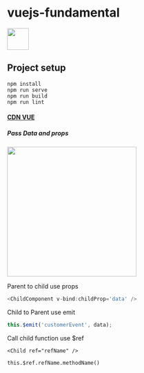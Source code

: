 # vuejs-fundamental

<img  src="https://vuejs.org/images/logo.svg" width="50" />

## Project setup

```
npm install
npm run serve
npm run build
npm run lint
```

#### [CDN VUE](vue_cdn)

##### Pass Data and props

<img  src="https://stopbyte.com/uploads/default/original/1X/50272ddef244584f7bb0f28c65bf7d29c725f4b1.png" width="300" />

Parent to child use props

```javascript
<ChildComponent v-bind:childProp='data' />
```

Child to Parent use emit

```javascript
this.$emit('customerEvent', data);
```

Call child function use $ref

```
<Child ref="refName" />

this.$ref.refName.methodName()
```
